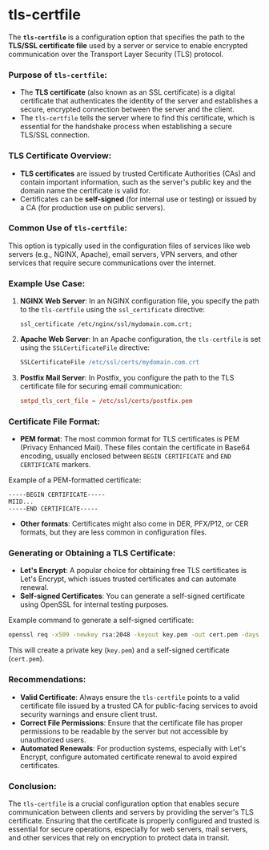 # tls-certfile

The **`tls-certfile`** is a configuration option that specifies the path to the **TLS/SSL certificate file** used by a server or service to enable encrypted communication over the Transport Layer Security (TLS) protocol.

### Purpose of `tls-certfile`:
- The **TLS certificate** (also known as an SSL certificate) is a digital certificate that authenticates the identity of the server and establishes a secure, encrypted connection between the server and the client.
- The `tls-certfile` tells the server where to find this certificate, which is essential for the handshake process when establishing a secure TLS/SSL connection.

### TLS Certificate Overview:
- **TLS certificates** are issued by trusted Certificate Authorities (CAs) and contain important information, such as the server's public key and the domain name the certificate is valid for.
- Certificates can be **self-signed** (for internal use or testing) or issued by a CA (for production use on public servers).

### Common Use of `tls-certfile`:
This option is typically used in the configuration files of services like web servers (e.g., NGINX, Apache), email servers, VPN servers, and other services that require secure communications over the internet.

### Example Use Case:
1. **NGINX Web Server**:
   In an NGINX configuration file, you specify the path to the `tls-certfile` using the `ssl_certificate` directive:
   ```nginx
   ssl_certificate /etc/nginx/ssl/mydomain.com.crt;
   ```

2. **Apache Web Server**:
   In an Apache configuration, the `tls-certfile` is set using the `SSLCertificateFile` directive:
   ```apache
   SSLCertificateFile /etc/ssl/certs/mydomain.com.crt
   ```

3. **Postfix Mail Server**:
   In Postfix, you configure the path to the TLS certificate file for securing email communication:
   ```conf
   smtpd_tls_cert_file = /etc/ssl/certs/postfix.pem
   ```

### Certificate File Format:
- **PEM format**: The most common format for TLS certificates is PEM (Privacy Enhanced Mail). These files contain the certificate in Base64 encoding, usually enclosed between `BEGIN CERTIFICATE` and `END CERTIFICATE` markers.
  
Example of a PEM-formatted certificate:
```plaintext
-----BEGIN CERTIFICATE-----
MIID... 
-----END CERTIFICATE-----
```

- **Other formats**: Certificates might also come in DER, PFX/P12, or CER formats, but they are less common in configuration files.

### Generating or Obtaining a TLS Certificate:
- **Let's Encrypt**: A popular choice for obtaining free TLS certificates is Let's Encrypt, which issues trusted certificates and can automate renewal.
- **Self-signed Certificates**: You can generate a self-signed certificate using OpenSSL for internal testing purposes.
  
Example command to generate a self-signed certificate:
```bash
openssl req -x509 -newkey rsa:2048 -keyout key.pem -out cert.pem -days 365
```
This will create a private key (`key.pem`) and a self-signed certificate (`cert.pem`).

### Recommendations:
- **Valid Certificate**: Always ensure the `tls-certfile` points to a valid certificate file issued by a trusted CA for public-facing services to avoid security warnings and ensure client trust.
- **Correct File Permissions**: Ensure that the certificate file has proper permissions to be readable by the server but not accessible by unauthorized users.
- **Automated Renewals**: For production systems, especially with Let's Encrypt, configure automated certificate renewal to avoid expired certificates.

### Conclusion:
The `tls-certfile` is a crucial configuration option that enables secure communication between clients and servers by providing the server's TLS certificate. Ensuring that the certificate is properly configured and trusted is essential for secure operations, especially for web servers, mail servers, and other services that rely on encryption to protect data in transit.
